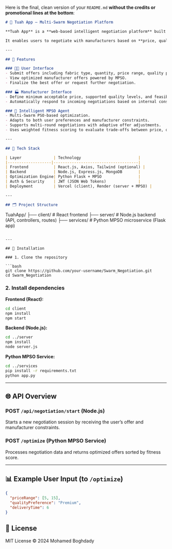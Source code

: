 Here is the final, clean version of your `README.md` **without the credits or promotional lines at the bottom**:

```markdown
# 🧠 Tuah App – Multi-Swarm Negotiation Platform

**Tuah App** is a **web-based intelligent negotiation platform** built using the **MERN stack** (MongoDB, Express.js, React.js, Node.js) and integrated with a **Python-based Multi-Swarm Particle Swarm Optimization (MPSO)** engine.

It enables users to negotiate with manufacturers based on **price, quality, and delivery time**. The MPSO agent dynamically adjusts offers over multiple rounds to achieve optimal agreements.

---

## 📌 Features

### 🧑‍💼 User Interface
- Submit offers including fabric type, quantity, price range, quality preference, and delivery deadline.
- View optimized manufacturer offers powered by MPSO.
- Finalize the best offer or request further negotiation.

### 🏭 Manufacturer Interface
- Define minimum acceptable price, supported quality levels, and feasible delivery times.
- Automatically respond to incoming negotiations based on internal constraints.

### 🤖 Intelligent MPSO Agent
- Multi-Swarm PSO-based optimization.
- Adapts to both user preferences and manufacturer constraints.
- Supports multi-round negotiations with adaptive offer adjustments.
- Uses weighted fitness scoring to evaluate trade-offs between price, quality, and delivery.

---

## 🧱 Tech Stack

| Layer              | Technology                         |
|-------------------|-------------------------------------|
| Frontend           | React.js, Axios, Tailwind (optional) |
| Backend            | Node.js, Express.js, MongoDB       |
| Optimization Engine| Python Flask + MPSO                |
| Auth & Security    | JWT (JSON Web Tokens)              |
| Deployment         | Vercel (client), Render (server + MPSO) |

---

## 🗂 Project Structure

```
TuahApp/
├── client/              # React frontend
├── server/              # Node.js backend (API, controllers, routes)
├── services/            # Python MPSO microservice (Flask app)
```

---

## 🚀 Installation

### 1. Clone the repository

```bash
git clone https://github.com/your-username/Swarm_Negotiation.git
cd Swarm_Negotiation
```

### 2. Install dependencies

**Frontend (React):**
```bash
cd client
npm install
npm start
```

**Backend (Node.js):**
```bash
cd ../server
npm install
node server.js
```

**Python MPSO Service:**
```bash
cd ../services
pip install -r requirements.txt
python app.py
```

---

## 🌐 API Overview

### POST `/api/negotiation/start` (Node.js)
Starts a new negotiation session by receiving the user’s offer and manufacturer constraints.

### POST `/optimize` (Python MPSO Service)
Processes negotiation data and returns optimized offers sorted by fitness score.

---

## 📊 Example User Input (to `/optimize`)

```json
{
  "priceRange": [5, 15],
  "qualityPreference": "Premium",
  "deliveryTime": 6
}
```



## 📘 License

MIT License © 2024 Mohamed Boghdady
```

